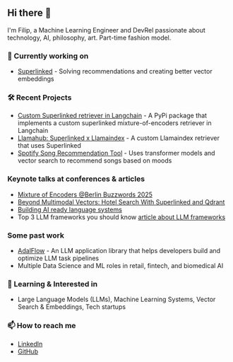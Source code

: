 ## Hi there 👋 

I'm Filip, a Machine Learning Engineer and DevRel passionate about technology, AI, philosophy, art. Part-time fashion model.

### 🔭 Currently working on
- [Superlinked](https://github.com/superlinked/superlinked) - Solving recommendations and creating better vector embeddings

### 🛠️ Recent Projects
- [Custom Superlinked retriever in Langchain](https://github.com/superlinked/langchain-superlinked) - A PyPi package that implements a custom superlinked mixture-of-encoders retriever in Langchain
- [Llamahub: Superlinked x Llamaindex](https://llamahub.ai/l/retrievers/llama-index-retrievers-superlinked?from=) - A custom Llamaindex retriever that uses Superlinked
- [Spotify Song Recommendation Tool](https://youtu.be/WIBtZa7mcCs?si=PVw64RDT6GVIkmps) - Uses transformer models and vector search to recommend songs based on moods

### Keynote talks at conferences & articles
- [Mixture of Encoders @Berlin Buzzwords 2025](https://youtu.be/IHtDcEaCJeg?si=HcQ06KciyZcz4D_p)
- [Beyond Multimodal Vectors: Hotel Search With Superlinked and Qdrant](https://qdrant.tech/blog/superlinked-multimodal-search/)
- [Building AI ready language systems](https://youtu.be/2Rbv9D7JfWY?si=hxvjQYVJR83hNScM)
- Top 3 LLM frameworks you should know [article about LLM frameworks](https://blog.dataengineer.io/p/top-3-llm-frameworks-that-you-should)

### Some past work
- [AdalFlow](https://github.com/SylphAI-Inc/AdalFlow) - An LLM application library that helps developers build and optimize LLM task pipelines
- Multiple Data Science and ML roles in retail, fintech, and biomedical AI

### 🌱 Learning & Interested in
- Large Language Models (LLMs), Machine Learning Systems, Vector Search & Embeddings, Tech startups

### 📫 How to reach me
- [LinkedIn](https://www.linkedin.com/in/filipmakraduli/)
- [GitHub](https://github.com/fm1320)
